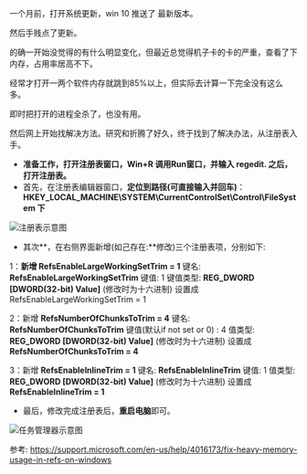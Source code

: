一个月前，打开系统更新，win 10 推送了 最新版本。

然后手贱点了更新。

的确一开始没觉得的有什么明显变化，但最近总觉得机子卡的卡的严重，查看了下内存，占用率居高不下。

经常才打开一两个软件内存就跳到85%以上，但实际去计算一下完全没有这么多。

即时把打开的进程全杀了，也没有用。

然后网上开始找解决方法。研究和折腾了好久，终于找到了解决办法，从注册表入手。

* **准备工作，打开注册表窗口，Win+R 调用Run窗口，并输入 regedit. 之后，打开注册表。**
* 首先，在注册表编辑器窗口，**定位到路径(可直接输入并回车)**：**HKEY_LOCAL_MACHINE\SYSTEM\CurrentControlSet\Control\FileSystem 下**

![注册表示意图](https://gitee.com//riotian/blogimage/raw/master/img/20210320215405.png)

* 其次**，在右侧界面新增(如己存在:**修改)三个注册表项，分别如下:

1：**新增 RefsEnableLargeWorkingSetTrim = 1**
键名:  **RefsEnableLargeWorkingSetTrim**
键值: 1
键值类型: **REG_DWORD  [DWORD(32-bit) Value]** (修改时为十六进制)
设置成  RefsEnableLargeWorkingSetTrim = 1

2：新增 **RefsNumberOfChunksToTrim = 4**
键名:  **RefsNumberOfChunksToTrim**
键值(默认if not set or 0) : 4
值类型: **REG_DWORD  [DWORD(32-bit) Value]** (修改时为十六进制)
设置成 **RefsNumberOfChunksToTrim = 4**

3：新增 **RefsEnableInlineTrim = 1**
键名: **RefsEnableInlineTrim**
键值: 1
值类型: **REG_DWORD  [DWORD(32-bit) Value]** (修改时为十六进制)
设置成 **RefsEnableInlineTrim = 1**

* 最后，修改完成注册表后，**重启电脑**即可。

![任务管理器示意图](https://gitee.com//riotian/blogimage/raw/master/img/20210320215433.png)

参考: https://support.microsoft.com/en-us/help/4016173/fix-heavy-memory-usage-in-refs-on-windows